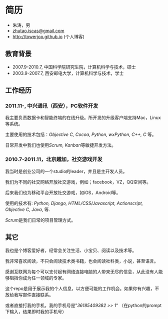 #  简历

* 朱涛，男
* zhutao.iscas@gmail.com
* http://towerjoo.github.io (个人博客)


## 教育背景

* 2007.9-2010.7, 中国科学院研究生院，计算机科学与技术，硕士
* 2003.9-2007.7, 西安邮电大学，计算机科学与技术，学士

## 工作经历

### 2011.11-, 中兴通讯（西安），PC软件开发

我主要负责数据卡和智能终端的在线升级。所开发的升级客户端支持Mac，Linux等系统。

主要使用的技术包括：*Objective C, Cocoa, Python, wxPython, C++, C* 等。

日常开发中我们也使用*Scrum, Kanban*等敏捷开发方法。

### 2010.7-2011.11，北京趣加，社交游戏开发

我当时是创业公司的一个studio的leader，并且是主开发人员。

我们为不同的社交网络开放社交游戏，例如；facebook，VZ，QQ空间等。

后来我们也为移动平台开放社交游戏，如iOS，Android等。

使用的技术有: *Python, Django, HTML/CSS/Javascript, Actionscript, Objective C, Java*, 等.

*Scrum*是我们日常的项目管理方式。

## 其它

我也是个博客爱好者，经常会关注生活、小宝贝、阅读以及技术等。

我非常喜欢阅读，不只会阅读技术类书籍，也会阅读社科类，小说，甚至语言。

感谢互联网为每个可以支付起有网络连接电脑的人带来无尽的信息，从此没有人能够阻挡你成为任一领域的专家。

这个repo是用于展示我的个人信息，以方便可能的工作机会。如果你有兴趣，不放给我写邮件直接联系。

或者直接打我的手机，我的手机号是”*36185409382 >> 1*“ （在python的prompt下输入，结果即时我的手机号）

